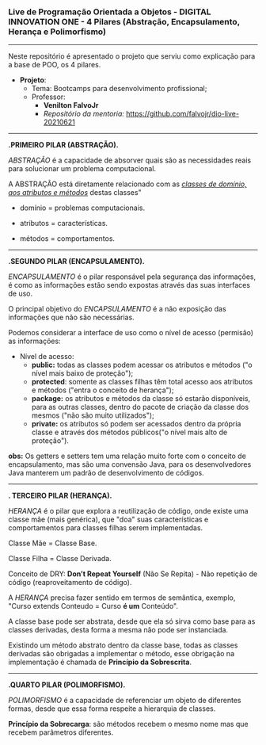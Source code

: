 ### Live de Programação Orientada a Objetos - DIGITAL INNOVATION ONE - 4 Pilares (Abstração, Encapsulamento, Herança e Polimorfismo)

__________

Neste repositório é apresentado o projeto que serviu como explicação para a base de POO, os 4 pilares.

- **Projeto**:
  - Tema: Bootcamps para desenvolvimento profissional;
  - Professor:
    - **Venilton FalvoJr**
    - *Repositório da mentoria:* https://github.com/falvojr/dio-live-20210621



-------------------

**.PRIMEIRO PILAR (ABSTRAÇÃO).**

*ABSTRAÇÃO* é a capacidade de absorver quais são as necessidades reais para solucionar um problema computacional. 

A ABSTRAÇÃO está diretamente relacionado com as <u>*classes de domínio, aos atributos e métodos*</u> destas classes"

- domínio = problemas computacionais.

- atributos = características.

- métodos = comportamentos.

  

-----------------



**.SEGUNDO PILAR (ENCAPSULAMENTO).**

*ENCAPSULAMENTO* é o pilar responsável pela segurança das informações, é como as informações estão sendo expostas através das suas interfaces de uso.

O principal objetivo do *ENCAPSULAMENTO* é a não exposição das informações que não são necessárias.



Podemos considerar a interface de uso como o nível de acesso (permisão) as informações:

- Nível de acesso:
  - **public:** todas as classes podem acessar os atributos e métodos ("o nível mais baixo de proteção");
  - **protected**: somente as classes filhas têm total acesso aos atributos e métodos ("entra o conceito de herança");
  - **package:** os atributos e métodos da classe só estarão disponíveis, para as outras classes, dentro do pacote de criação da classe dos mesmos ("não são muito utilizados"); 
  - **private:** os atributos só podem ser acessados dentro da própria classe e através dos métodos públicos("o nível mais alto de proteção").



**obs:** Os getters e setters tem uma relação muito forte com o conceito de encapsulamento, mas são uma convensão Java, para os desenvolvedores Java manterem um padrão de desenvolvimento de códigos.



--------------



**. TERCEIRO PILAR (HERANÇA).**

*HERANÇA* é o pilar que explora a reutilização de código, onde existe uma classe mãe (mais genérica), que "doa" suas características  e comportamentos para classes filhas serem implementadas.

Classe Mãe = Classe Base.

Classe Filha = Classe Derivada.

Conceito de DRY: **Don’t Repeat Yourself** (Não Se Repita) - Não repetição de código (reaproveitamento de código).

A *HERANÇA* precisa fazer sentido em termos de semântica, exemplo, "Curso extends Conteudo = Curso **é um** Conteúdo".

A classe base pode ser abstrata, desde que ela só sirva como base para as classes derivadas, desta forma a mesma não pode ser instanciada.

Existindo um método abstrato dentro da classe base, todas as classes derivadas são obrigadas a implementar o método, esse obrigação na implementação é chamada de **Princípio da Sobrescrita**.



________________________



**.QUARTO PILAR (POLIMORFISMO).**

*POLIMORFISMO* é a capacidade de referenciar um objeto de diferentes formas, desde que essa forma respeite a hierarquia de classes.

**Princípio da Sobrecarga**: são métodos recebem o mesmo nome mas que recebem parâmetros diferentes. 

